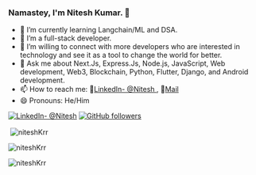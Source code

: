 ### Namastey, I'm Nitesh Kumar. 🙏


- 🔭 I’m currently learning Langchain/ML and DSA.
- 🌱 I’m a full-stack developer. 
- 🤔 I’m willing to connect with more developers who are interested in technology and see it as a tool to change the world for better.
- 💬 Ask me about Next.Js, Express.Js, Node.js, JavaScript, Web development, Web3, Blockchain, Python, Flutter,  Django, and  Android development.
- 📫 How to reach me:  📧[LinkedIn- @Nitesh ](https://www.linkedin.com/in/nitesh-kumar-57b598204/) , 📧[Mail](mailto:nkumar35101@gmail.com)
- 😄 Pronouns: He/Him

 [![LinkedIn- @Nitesh ](https://img.shields.io/badge/-Nitesh-blue?style=flat-square&logo=Linkedin&logoColor=white&link=https://www.linkedin.com/in/nitesh-kumar-57b598204/)](https://www.linkedin.com/in/nitesh-kumar-57b598204/)
[![GitHub followers](https://img.shields.io/github/followers/niteshKrr?label=Followers&style=social)](https://github.com/niteshKrr)
<br/> 

<p>&nbsp;<img align="center" src="https://github-readme-stats.vercel.app/api?username=niteshKrr&show_icons=true&locale=en" alt="niteshKrr" /></p> 
<!-- <img src="https://github-readme-stats.vercel.app/api?username=niteshKrr&&show_icons=true&title_color=fffff9&icon_color=ffffff&text_color=088000&bg_color=191919"> -->

<p><img src="https://github-readme-stats.vercel.app/api/top-langs?username=niteshKrr&show_icons=true&locale=en&layout=compact" alt="niteshKrr" /></p>

<p><img align="center" src="https://github-readme-streak-stats.herokuapp.com/?user=niteshKrr&" alt="niteshKrr" /></p>


